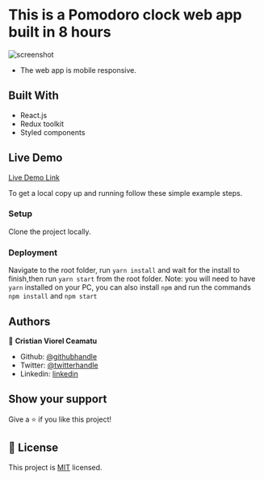 # This is a Pomodoro clock web app built in 8 hours

![screenshot]()
- The web app is mobile responsive.

## Built With

- React.js
- Redux toolkit
- Styled components

## Live Demo

[Live Demo Link](https://cristianceamatu.github.io/assist-pomodoro/)


To get a local copy up and running follow these simple example steps.

### Setup

Clone the project locally.

### Deployment

Navigate to the root folder, run `yarn install` and wait for the install to finish,then run `yarn start` from the root folder. Note: you will need to have `yarn` installed on your PC, you can also install `npm` and run the commands `npm install` and `npm start`


## Authors

👤 **Cristian Viorel Ceamatu**

- Github: [@githubhandle](https://github.com/cristianCeamatu)
- Twitter: [@twitterhandle](https://twitter.com/CristianCeamatu)
- Linkedin: [linkedin](https://www.linkedin.com/in/ceamatu-cristian/)


## Show your support

Give a ⭐️ if you like this project!


## 📝 License

This project is [MIT](lic.url) licensed.
